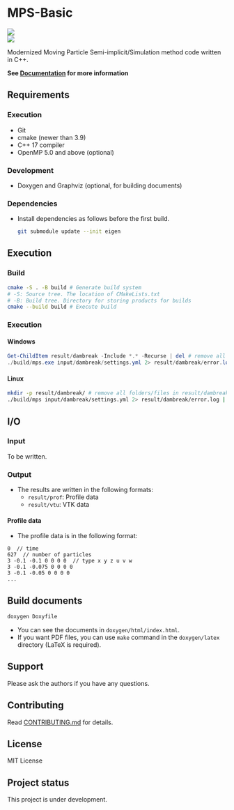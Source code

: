 # MPS-Basic

![](https://github.com/MPS-Basic/MPS-Basic/actions/workflows/build-cmake.yml/badge.svg)  
![](https://github.com/MPS-Basic/MPS-Basic/actions/workflows/doxygen-pages.yml/badge.svg)

Modernized Moving Particle Semi-implicit/Simulation method code written in C++.

**See [Documentation](https://mps-basic.github.io/MPS-Basic/index.html) for more information**

## Requirements
### Execution
- Git
- cmake (newer than 3.9)
- C++ 17 compiler
- OpenMP 5.0 and above (optional)

### Development
- Doxygen and Graphviz (optional, for building documents)

### Dependencies
- Install dependencies as follows before the first build.
	```bash
	git submodule update --init eigen
	```

## Execution
### Build
```bash
cmake -S . -B build # Generate build system
# -S: Source tree. The location of CMakeLists.txt
# -B: Build tree. Directory for storing products for builds
cmake --build build # Execute build
```

### Execution
#### Windows
```powershell
Get-ChildItem result/dambreak -Include *.* -Recurse | del # remove all folders/files in result/dambreak
./build/mps.exe input/dambreak/settings.yml 2> result/dambreak/error.log | Tee-Object -FilePath "result/dambreak/console.log" # run simulation
```

#### Linux
```bash
mkdir -p result/dambreak/ # remove all folders/files in result/dambreak
./build/mps input/dambreak/settings.yml 2> result/dambreak/error.log | tee result/dambreak/console.log # run simulation
```

## I/O
### Input
To be written.

### Output
- The results are written in the following formats:
	- `result/prof`: Profile data
	- `result/vtu`: VTK data

#### Profile data
- The profile data is in the following format:

```prof
0  // time
627  // number of particles
3 -0.1 -0.1 0 0 0 0  // type x y z u v w
3 -0.1 -0.075 0 0 0 0
3 -0.1 -0.05 0 0 0 0
...
```


## Build documents
```bash
doxygen Doxyfile
```
- You can see the documents in `doxygen/html/index.html`.
- If you want PDF files, you can use `make` command in the `doxygen/latex` directory (LaTeX is required).

## Support
Please ask the authors if you have any questions.

## Contributing
Read [CONTRIBUTING.md](CONTRIBUTING.md) for details.

## License
MIT License

## Project status
This project is under development.
